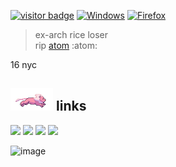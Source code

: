 [![visitor badge](https://visitor-badge.glitch.me/badge?page_id=darrenh6.visitor-badge)](https://github.com/jwenjian/visitor-badge) [![Windows](https://badgen.net/badge/icon/windows?icon=windows&label)](https://microsoft.com/windows/) [![Firefox](https://img.shields.io/badge/Firefox-FF7139?logo=Firefox-Browser&logoColor=white)](https://www.mozilla.org/en-US/firefox/new/)
> ex-arch rice loser  
> rip [atom](https://github.blog/2022-06-08-sunsetting-atom/) :atom:

16 nyc

## <img src="https://github.com/darrenh6/darrenh6/blob/main/assets/lion.gif" height="36"/> links
[![](https://img.shields.io/badge/-insta-E1306C?style=flat-square)](https://instagram.com/)
[![](https://img.shields.io/badge/-twitter-1C9CEA?style=flat-square)](https://twitter.com/)
[![](https://img.shields.io/badge/-spotify-1DB954?style=flat-square)](https://open.spotify.com/user/ndeej9o9lgt04ud26iuy8dnvt?si=c3185ce06c834f8c)
[![](https://img.shields.io/badge/-resume-332B40?style=flat-square)](https://darrenhe.netlify.app/#/resume)

![image](https://github-readme-stats.vercel.app/api?username=darrenh6)
